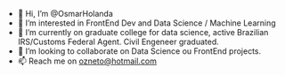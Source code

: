 - 👋 Hi, I’m @OsmarHolanda
- 👀 I’m interested in FrontEnd Dev and Data Science / Machine Learning
- 🌱 I’m currently on graduate college for data science, active Brazilian IRS/Customs Federal Agent. Civil Engeneer graduated. 
- 💞️ I’m looking to collaborate on Data Science ou FrontEnd projects.
- 📫 Reach me on ozneto@hotmail.com

<!---
OsmarHolanda/OsmarHolanda is a ✨ special ✨ repository because its `README.md` (this file) appears on your GitHub profile.
You can click the Preview link to take a look at your changes.
--->

